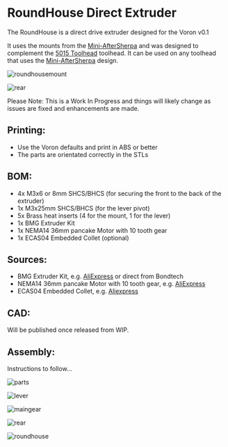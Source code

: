 # RoundHouse Direct Extruder

The RoundHouse is a direct drive extruder designed for the Voron v0.1

It uses the mounts from the [Mini-AfterSherpa](https://github.com/KurioHonoo/Mini-AfterSherpa) and was designed to complement the [5015 Toolhead](https://github.com/waytotheweb/voron/tree/main/V0/5015_Toolhead) toolhead. It can be used on any toolhead that uses the [Mini-AfterSherpa](https://github.com/KurioHonoo/Mini-AfterSherpa) design.

![roundhousemount](images/roundhousemount.jpg)

![rear](images/rear.jpg)

Please Note: This is a Work In Progress and things will likely change as issues are fixed and enhancements are made.


## Printing:

- Use the Voron defaults and print in ABS or better
- The parts are orientated correctly in the STLs

## BOM:

- 4x M3x6 or 8mm SHCS/BHCS (for securing the front to the back of the extruder)
- 1x M3x25mm  SHCS/BHCS (for the lever pivot)
- 5x Brass heat inserts (4 for the mount, 1 for the lever)
- 1x BMG Extruder Kit 
- 1x NEMA14 36mm pancake Motor with 10 tooth gear
- 1x ECAS04 Embedded Collet (optional)

## Sources:

- BMG Extruder Kit, e.g. [AliExpress](https://www.aliexpress.com/item/4000021186440.html) or direct from Bondtech
- NEMA14 36mm pancake Motor with 10 tooth gear, e.g. [AliExpress](https://www.aliexpress.com/item/1005003056906725.html)
- ECAS04 Embedded Collet, e.g. [Aliexpress](https://www.aliexpress.com/item/1005002538357279.html)

## CAD:

Will be published once released from WIP.

## Assembly:

Instructions to follow...

![parts](images/parts.jpg)

![lever](images/lever.jpg)

![maingear](images/maingear.jpg)

![rear](images/rear.jpg)

![roundhouse](images/roundhouse.jpg)
